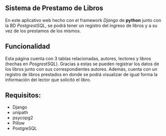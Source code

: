 ## Sistema de Prestamo de Libros

En este aplicativo web hecho con el framework *Django* de **python** junto con la BD *PostgrestSQL*,  se podrá tener un registro del ingreso de libros y a su vez de los prestamos de los mismos.

## Funcionalidad

Esta página cuenta con 3 tablas relacionadas, autores, lectores y libros (hechas en *PosgrestSQL*). Gracias a estas se pueden registrar los datos de los libros junto con sus correspondientes autores. Además, cuenta con un registro de libros prestados en donde se podrá visualizar de igual forma la información del lector que solicitó el libro.

## Requisitos:
- Django
- unipath
- psycopg2
- Pillow 
- PostgreSQL
